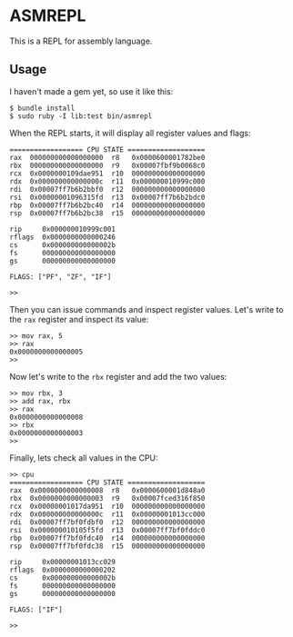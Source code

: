 # ASMREPL

This is a REPL for assembly language.

## Usage

I haven't made a gem yet, so use it like this:

```
$ bundle install
$ sudo ruby -I lib:test bin/asmrepl
```

When the REPL starts, it will display all register values and flags:

```
================== CPU STATE ===================
rax  000000000000000000  r8   0x0000600001782be0
rbx  000000000000000000  r9   0x00007fbf9b0068c0
rcx  0x0000000109dae951  r10  000000000000000000
rdx  0x000000000000000c  r11  0x000000010999c000
rdi  0x00007ff7b6b2bbf0  r12  000000000000000000
rsi  0x00000001096315fd  r13  0x00007ff7b6b2bdc0
rbp  0x00007ff7b6b2bc40  r14  000000000000000000
rsp  0x00007ff7b6b2bc38  r15  000000000000000000

rip     0x000000010999c001
rflags  0x0000000000000246
cs      0x000000000000002b
fs      000000000000000000
gs      000000000000000000

FLAGS: ["PF", "ZF", "IF"]

>> 
```

Then you can issue commands and inspect register values.  Let's write to the
`rax` register and inspect its value:

```
>> mov rax, 5
>> rax
0x0000000000000005
>> 
```

Now let's write to the `rbx` register and add the two values:

```
>> mov rbx, 3
>> add rax, rbx
>> rax
0x0000000000000008
>> rbx
0x0000000000000003
>> 
```

Finally, lets check all values in the CPU:

```
>> cpu
================== CPU STATE ===================
rax  0x0000000000000008  r8   0x0000600001d848a0
rbx  0x0000000000000003  r9   0x00007fced316f850
rcx  0x00000001017da951  r10  000000000000000000
rdx  0x000000000000000c  r11  0x00000001013cc000
rdi  0x00007ff7bf0fdbf0  r12  000000000000000000
rsi  0x000000010105f5fd  r13  0x00007ff7bf0fddc0
rbp  0x00007ff7bf0fdc40  r14  000000000000000000
rsp  0x00007ff7bf0fdc38  r15  000000000000000000

rip     0x00000001013cc029
rflags  0x0000000000000202
cs      0x000000000000002b
fs      000000000000000000
gs      000000000000000000

FLAGS: ["IF"]

>> 
```
